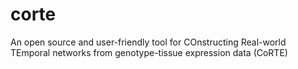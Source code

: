 # corte
An open source and user-friendly tool for COnstructing Real-world TEmporal networks from genotype-tissue expression data (CoRTE)
